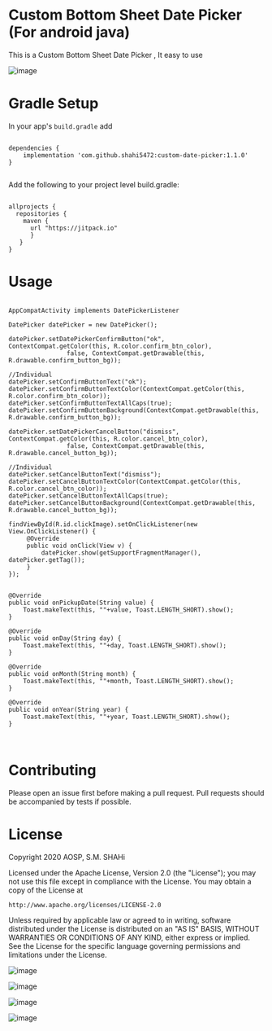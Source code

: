 # Custom Bottom Sheet Date Picker (For android java)
This is a Custom Bottom Sheet Date Picker , It easy to use

![image](https://github.com/shahi5472/custom-date-picker/blob/master/app/src/main/res/drawable/Screenshot_2020-06-13-03-46-55-687_com.s.m.shahi.customdatepicker_half.jpg)

# Gradle Setup

In your app's `build.gradle` add

```

dependencies {
    implementation 'com.github.shahi5472:custom-date-picker:1.1.0'
}


```

Add the following to your project level build.gradle:

```

allprojects {
  repositories {
    maven {
      url "https://jitpack.io" 
      }
   }
}

```

# Usage

```

AppCompatActivity implements DatePickerListener

DatePicker datePicker = new DatePicker();

datePicker.setDatePickerConfirmButton("ok", ContextCompat.getColor(this, R.color.confirm_btn_color),
                false, ContextCompat.getDrawable(this, R.drawable.confirm_button_bg));

//Individual
datePicker.setConfirmButtonText("ok");
datePicker.setConfirmButtonTextColor(ContextCompat.getColor(this, R.color.confirm_btn_color));
datePicker.setConfirmButtonTextAllCaps(true);
datePicker.setConfirmButtonBackground(ContextCompat.getDrawable(this, R.drawable.confirm_button_bg));

datePicker.setDatePickerCancelButton("dismiss", ContextCompat.getColor(this, R.color.cancel_btn_color),
                false, ContextCompat.getDrawable(this, R.drawable.cancel_button_bg));

//Individual
datePicker.setCancelButtonText("dismiss");
datePicker.setCancelButtonTextColor(ContextCompat.getColor(this, R.color.cancel_btn_color));
datePicker.setCancelButtonTextAllCaps(true);
datePicker.setCancelButtonBackground(ContextCompat.getDrawable(this, R.drawable.cancel_button_bg));

findViewById(R.id.clickImage).setOnClickListener(new View.OnClickListener() {
     @Override
     public void onClick(View v) {
         datePicker.show(getSupportFragmentManager(), datePicker.getTag());
     }
});


@Override
public void onPickupDate(String value) {
    Toast.makeText(this, ""+value, Toast.LENGTH_SHORT).show();
}

@Override
public void onDay(String day) {
    Toast.makeText(this, ""+day, Toast.LENGTH_SHORT).show();
}

@Override
public void onMonth(String month) {
    Toast.makeText(this, ""+month, Toast.LENGTH_SHORT).show();
}

@Override
public void onYear(String year) {
    Toast.makeText(this, ""+year, Toast.LENGTH_SHORT).show();
}
    
    
```

# Contributing
Please open an issue first before making a pull request. Pull requests should be accompanied by tests if possible.

# License
Copyright 2020 AOSP, S.M. SHAHi

Licensed under the Apache License, Version 2.0 (the "License"); you may not use this file except in compliance with the License. You may obtain a copy of the License at

`http://www.apache.org/licenses/LICENSE-2.0`

Unless required by applicable law or agreed to in writing, software distributed under the License is distributed on an "AS IS" BASIS, WITHOUT WARRANTIES OR CONDITIONS OF ANY KIND, either express or implied. See the License for the specific language governing permissions and limitations under the License.

![image](https://github.com/shahi5472/custom-date-picker/blob/master/app/src/main/res/drawable/Screenshot_2020-06-13-03-46-23-638_com.s.m.shahi.customdatepicker.jpg)

![image](https://github.com/shahi5472/custom-date-picker/blob/master/app/src/main/res/drawable/Screenshot_2020-06-13-03-46-30-260_com.s.m.shahi.customdatepicker.jpg)

![image](https://github.com/shahi5472/custom-date-picker/blob/master/app/src/main/res/drawable/Screenshot_2020-06-13-03-46-55-687_com.s.m.shahi.customdatepicker.jpg)

![image](https://github.com/shahi5472/custom-date-picker/blob/master/app/src/main/res/drawable/Screenshot_2020-06-13-03-47-45-999_com.s.m.shahi.customdatepicker.jpg)
